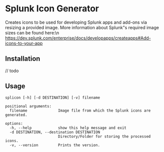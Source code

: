 # Splunk Icon Generator

Creates icons to be used for developing Splunk apps and add-ons via resizing a provided image.
More information about Splunk"s required image sizes can be found here:\n
https://dev.splunk.com/enterprise/docs/developapps/createapps#Add-icons-to-your-app

## Installation

// todo

## Usage

```console
splicon [-h] [-d DESTINATION] [-v] filename
```

```console
positional arguments:
  filename              Image file from which the Splunk icons are generated.

options:
  -h, --help            show this help message and exit
  -d DESTINATION, --destination DESTINATION
                        Directory/Folder for storing the processed icons.
  -v, --version         Prints the version.
```